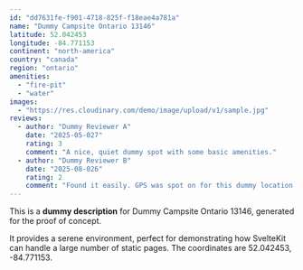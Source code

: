 ```yaml
---
id: "dd7631fe-f901-4718-825f-f18eae4a781a"
name: "Dummy Campsite Ontario 13146"
latitude: 52.042453
longitude: -84.771153
continent: "north-america"
country: "canada"
region: "ontario"
amenities:
  - "fire-pit"
  - "water"
images:
  - "https://res.cloudinary.com/demo/image/upload/v1/sample.jpg"
reviews:
  - author: "Dummy Reviewer A"
    date: "2025-05-027"
    rating: 3
    comment: "A nice, quiet dummy spot with some basic amenities."
  - author: "Dummy Reviewer B"
    date: "2025-08-026"
    rating: 2
    comment: "Found it easily. GPS was spot on for this dummy location."
---
```


This is a **dummy description** for Dummy Campsite Ontario 13146, generated for the proof of concept.

It provides a serene environment, perfect for demonstrating how SvelteKit can handle a large number of static pages. The coordinates are 52.042453, -84.771153.
